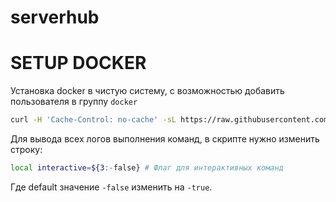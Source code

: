 # serverhub

# SETUP DOCKER

Установка docker в чистую систему, с возможностью добавить пользователя в группу `docker`

```bash
curl -H 'Cache-Control: no-cache' -sL https://raw.githubusercontent.com/morington/serverhub/main/setup-docker.sh -o setup-docker.sh && chmod +x setup-docker.sh && ./setup-docker.sh
```

Для вывода всех логов выполнения команд, в скрипте нужно изменить строку:
```sh
local interactive=${3:-false} # Флаг для интерактивных команд
```
Где default значение `-false` изменить на `-true`.
